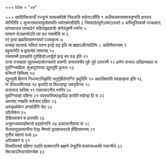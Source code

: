 +++
title = "०७"

+++
खादिरीमासन्दीं रज्जूनां व्याघ्रचर्मदेशे निदधाति स्योनाऽसीति १
अधीवासमस्यामास्तृणाति क्षत्रस्य योनिरिति २
सुन्वन्तमस्यामुपवेशयति स्योनामासीदेति ३
निषसादेत्युरोऽस्याऽलभते ४
अभिभूरित्यस्मै पञ्चाक्षान् पाणावाधाय पश्चादेनं
यज्ञियवृक्षदण्डैः शनैस्तूष्णीं घ्नन्ति ५  
पाप्मानं तेऽपहन्मोऽति त्वा बधं
नयामीति वा ६  
वरं वृत्वा ब्रह्मन्नित्यामन्त्रयते पञ्चकृत्वः ७  
प्रत्याह
व्यत्यासं सविता वरुण इन्द्रो रुद्र इति त्वं ब्रह्माऽसीत्यादिभिः ८
आदिनैवान्त्यम् ९  
बहुकारेति च ह्वयत्येवं नामानम् १०  
स्फ्यमस्मै
प्रयच्छति पुरोहितोऽध्वर्युर्वा इन्द्र स्य वज्र इति ११  
राजा राजभ्राता
सूतस्थपत्योरन्यतरो ग्रामणीः सजातश्चैवं पूर्वः पूर्व उत्तरस्मै १२
प्रत्तेन सजातः प्रतिप्रस्थाता च पूर्वाग्निसहिताः शुक्रपुरोरुचा
द्यूतभूमिं कुरुतः १३  
मन्थिनो विमितम् १४  
द्यूतभूमौ हिरण्यं
निधायाऽभिझोति चतुर्गृहीतेनाग्निः पृथुरिति १५
अक्षान्निवपति स्वाहाकृता इति १६  
गां दीव्यध्वमित्याह १७
कृतादि वा विदध्याद्रा जप्रभृतिभ्यः १८  
सजाताय कलिम् १९
गामस्याऽनीय घ्नन्ति २०  
पूर्वाग्निवाहो दक्षिणा २१
पयस्यास्विष्टकृदिडं करोति माहेन्द्रा दि च २२  
अवरुह्य
गच्छति स्तोत्राय प्रहितः २३  
अवभृथमेकेन तार्प्यादीनि चेत् २४  
उदैत्येकेन
२५  
दीक्षितवसनं च प्रास्यति २६  
अनूवन्ध्यवपाहोमान्ते दद्यादेनानि २७
उदवसानीयायां वा २८  
त्रैधातव्युदवसानीया ऐन्द्रा वैष्णवो द्वादशकपालो
व्रीहियवानाम् २९  
तृतीयं यवानां मध्ये ३०  
अधिश्रयणं च ३१  
तिस्रस्तिस्रो
दक्षिणा ददाति शतमानानि ब्रह्मणे धेनूर्होत्रे वासांस्यध्वर्यवे
गामग्नीधे ३२  
भैषज्याऽभिचारयोरप्येषा ३३  
